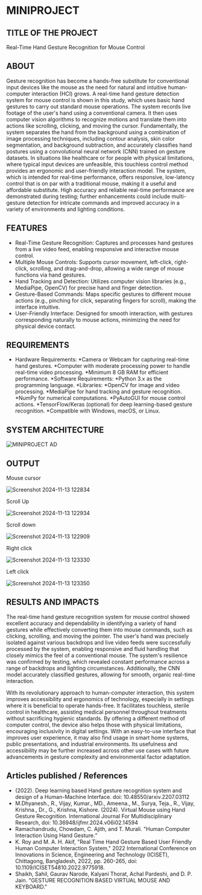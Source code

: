 # MINIPROJECT

## TITLE OF THE PROJECT
Real-Time Hand Gesture Recognition for Mouse Control

## ABOUT
Gesture recognition has become a hands-free substitute for conventional input devices like the mouse as the need for natural and intuitive human-computer interaction (HCI) grows. A real-time hand gesture detection system for mouse control is shown in this study, which uses basic hand gestures to carry out standard mouse operations. The system records live footage of the user's hand using a conventional camera. It then uses computer vision algorithms to recognize motions and translate them into actions like scrolling, clicking, and moving the cursor. Fundamentally, the system separates the hand from the background using a combination of image processing techniques, including contour analysis, skin color segmentation, and background subtraction, and accurately classifies hand postures using a convolutional neural network (CNN) trained on gesture datasets. 
In situations like healthcare or for people with physical limitations, where typical input devices are unfeasible, this touchless control method provides an ergonomic and user-friendly interaction model. The system, which is intended for real-time performance, offers responsive, low-latency control that is on par with a traditional mouse, making it a useful and affordable substitute. High accuracy and reliable real-time performance are demonstrated during testing; further enhancements could include multi-gesture detection for intricate commands and improved accuracy in a variety of environments and lighting conditions.

## FEATURES

  - Real-Time Gesture Recognition: Captures and processes hand gestures from a live video feed, enabling responsive and interactive mouse control.
  -  Multiple Mouse Controls: Supports cursor movement, left-click, right-click, scrolling, and drag-and-drop, allowing a wide range of mouse functions via hand gestures.
  -  Hand Tracking and Detection: Utilizes computer vision libraries (e.g., MediaPipe, OpenCV) for precise hand and finger detection.
  -  Gesture-Based Commands: Maps specific gestures to different mouse actions (e.g., pinching for click, separating fingers for scroll), making the interface intuitive.
  -  User-Friendly Interface: Designed for smooth interaction, with gestures corresponding naturally to mouse actions, minimizing the need for physical device contact.
    
## REQUIREMENTS

* Hardware Requirements:
  *Camera or Webcam for capturing real-time hand gestures.
  *Computer with moderate processing power to handle real-time video processing.
  *Minimum 8 GB RAM for efficient performance.
*Software Requirements:
  *Python 3.x as the programming language.
*Libraries:
  *OpenCV for image and video processing.
  *MediaPipe for hand tracking and gesture recognition.
  *NumPy for numerical computations.
  *PyAutoGUI for mouse control actions.
  *TensorFlow/Keras (optional) for deep learning-based gesture recognition.
  *Compatible with Windows, macOS, or Linux.

## SYSTEM ARCHITECTURE

![MINIPROJECT AD](https://github.com/user-attachments/assets/cbcb3ea8-8983-4734-9191-13d90c0860de)

## OUTPUT

Mouse cursor

![Screenshot 2024-11-13 122834](https://github.com/user-attachments/assets/76cf996c-8d89-461f-8661-58e3b24e7ce5)

Scroll Up

![Screenshot 2024-11-13 122934](https://github.com/user-attachments/assets/279a3b55-b2b3-4514-8c3e-62ad5d4a54b3)

Scroll down

![Screenshot 2024-11-13 122909](https://github.com/user-attachments/assets/9f772fca-7b89-4811-912a-d3ff5f08e546)

Right click

![Screenshot 2024-11-13 123330](https://github.com/user-attachments/assets/f88caeae-1f63-4395-a733-03d4558b38aa)

Left click

![Screenshot 2024-11-13 123350](https://github.com/user-attachments/assets/bdc82f1e-66f1-4c70-9001-de17688aa069)

## RESULTS AND IMPACTS

The real-time hand gesture recognition system for mouse control showed excellent accuracy and dependability in identifying a variety of hand gestures while effectively converting them into mouse commands, such as clicking, scrolling, and moving the pointer. The user's hand was precisely isolated against various backdrops and live video feeds were successfully processed by the system, enabling responsive and fluid handling that closely mimics the feel of a conventional mouse. The system's resilience was confirmed by testing, which revealed constant performance across a range of backdrops and lighting circumstances. Additionally, the CNN model accurately classified gestures, allowing for smooth, organic real-time interaction.

With its revolutionary approach to human-computer interaction, this system improves accessibility and ergonomics of technology, especially in settings where it is beneficial to operate hands-free. It facilitates touchless, sterile control in healthcare, assisting medical personnel throughout treatments without sacrificing hygienic standards. By offering a different method of computer control, the device also helps those with physical limitations, encouraging inclusivity in digital settings. With an easy-to-use interface that improves user experience, it may also find usage in smart home systems, public presentations, and industrial environments. Its usefulness and accessibility may be further increased across other use cases with future advancements in gesture complexity and environmental factor adaptation.

## Articles published / References

* (2022). Deep learning based Hand gesture recognition system and design of a Human-Machine Interface. doi: 10.48550/arxiv.2207.03112
* M.Dhyanesh., R., Vijay, Kumar., MD., Ameena., M., Surya, Teja., R., Vijay, Krishna., Dr., G., Krishna, Kishore. (2024). Virtual Mouse using Hand Gesture Recognition. International Journal For Multidisciplinary Research, doi: 10.36948/ijfmr.2024.v06i02.14594
* Ramachandrudu, Chowdam, C. Ajith, and T. Murali. "Human Computer Interaction Using Hand Gesture.“
* K. Roy and M. A. H. Akif, "Real Time Hand Gesture Based User Friendly Human Computer Interaction System," 2022 International Conference on Innovations in Science, Engineering and Technology (ICISET), Chittagong, Bangladesh, 2022, pp. 260-265, doi: 10.1109/ICISET54810.2022.9775918.
* Shaikh, Sahil, Gaurav Narode, Kalyani Thorat, Achal Pardeshi, and D. P. Jain. "GESTURE RECOGNITION BASED VIRTUAL MOUSE AND KEYBOARD."








